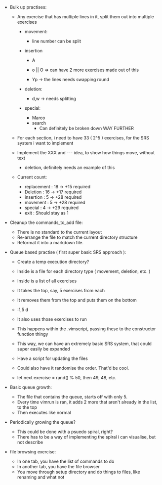 * Bulk up practises:
    * Any exercise that has multiple lines in it, split them out into multiple exercises
        * movement:
            * line number can be split
        * insertion
            * A
            * o || O => can have 2 more exercises made out of this

            * Yp -> the lines needs swapping round

        * deletion:
            * d,w -> needs splitting

        * special:
            * Marco
            * search
                * Can definitely be broken down WAY FURTHER

    * For each section, i need to have 33 ( 2^5 ) exercises, for the SRS system i want to implement
    * Implement the XXX and --- idea, to show how things move, without text
        * deletion, definitely needs an example of this

    * Current count:
        * replacement : 18 -> +15 required
        * Deletion : 16 -> +17 required
        * insertion : 5 -> +28 required
        * movement : 5 -> +28 required
        * special : 4 -> +29 required
        * exit : Should stay as 1

* Cleanup the commands_to_add file:
    * There is no standard to the current layout
    * Re-arrange the file to match the current directory structure
    * Reformat it into a markdown file. 

* Queue based practise ( first super basic SRS approach ):
	* Create a temp execution directory?
	* Inside is a file for each directory type ( movement, deletion, etc. )
    * Inside is a list of all exercises
	* It takes the top, say, 5 exercises from each
	* It removes them from the top and puts them on the bottom
    * :1,5 d
	* It also uses those exercises to run
    * This happens within the .vimscript, passing these to the constructor function thingy

	* This way, we can have an extremely basic SRS system, that could super easily be expanded
    * Have a script for updating the files

	* Could also have it randomise the order. That'd be cool.
	* let next exercise = rand() % 50, then 49, 48, etc.

* Basic queue growth:
  * The file that contains the queue, starts off with only 5.
  * Every time vimrun is ran, it adds 2 more that aren't already in the list, to the top
  * Then executes like normal

* Periodically growing the queue?
  * This could be done with a psuedo spiral, right?
  * There has to be a way of implementing the spiral i can visualise, but not describe
	
* file browsing exercise:
	* In one tab, you have the list of commands to do
	* In another tab, you have the file browser
	* You move through setup directory and do things to files, like renaming and what not
